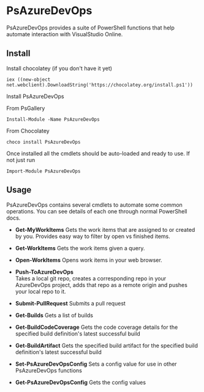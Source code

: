 PsAzureDevOps
=======
PsAzureDevOps provides a suite of PowerShell functions that help automate interaction with VisualStudio Online.

Install
----

Install chocolatey (if you don't have it yet)

```
iex ((new-object net.webclient).DownloadString('https://chocolatey.org/install.ps1'))
```

Install PsAzureDevOps

From PsGallery
```
Install-Module -Name PsAzureDevOps 
```

From Chocolatey

```
choco install PsAzureDevOps
```



Once installed all the cmdlets should be auto-loaded and ready to use. If not just run
```
Import-Module PsAzureDevOps 
```


Usage
-----

PsAzureDevOps contains several cmdlets to automate some common operations. You can see details of each one through normal PowerShell docs. 


- **Get-MyWorkItems** 
      Gets the work items that are assigned to or created by you. Provides easy way to filter by open vs finished items.
      
- **Get-WorkItems** 
      Gets the work items given a query.
      
- **Open-WorkItems**
      Opens work items in your web browser.
      
- **Push-ToAzureDevOps**      
      Takes a local git repo, creates a corresponding repo in your AzureDevOps project, adds that repo as a remote origin and pushes your local repo to it.

- **Submit-PullRequest**
      Submits a pull request

- **Get-Builds**
    Gets a list of builds

- **Get-BuildCodeCoverage**
    Gets the code coverage details for the specified build definition's latest successful build

- **Get-BuildArtifact**
    Gets the specified build artifact for the specified build definition's latest successful build

- **Set-PsAzureDevOpsConfig**
    Sets a config value for use in other PsAzureDevOps functions

- **Get-PsAzureDevOpsConfig**
    Gets the config values
